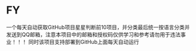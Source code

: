 # FY
一个每天自动获取GitHub项目星星判断前10项目，并分类最后统一按语言分类并发送到QQ邮箱，注意本项目中的邮箱和授权码仅供学习和参考请勿用于违法事业！！！
同时该项目支持部署到GitHub上面每天自动运行
